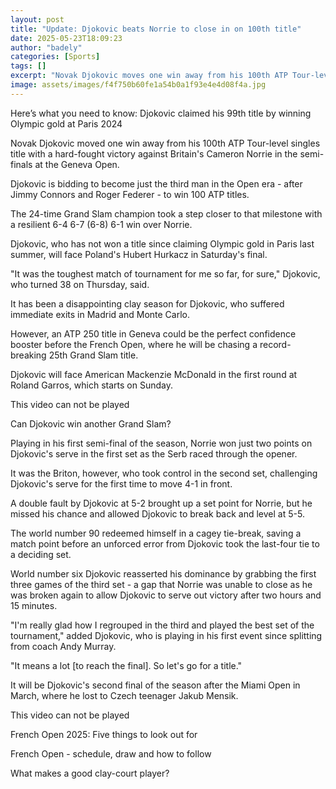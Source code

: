 ```yaml
---
layout: post
title: "Update: Djokovic beats Norrie to close in on 100th title"
date: 2025-05-23T18:09:23
author: "badely"
categories: [Sports]
tags: []
excerpt: "Novak Djokovic moves one win away from his 100th ATP Tour-level singles title with a hard-fought victory against Britain's Cameron Norrie."
image: assets/images/f4f750b60fe1a54b0a1f93e4e4d08f4a.jpg
---
```


Here’s what you need to know: Djokovic claimed his 99th title by winning Olympic gold at Paris 2024

Novak Djokovic moved one win away from his 100th ATP Tour-level singles title with a hard-fought victory against Britain's Cameron Norrie in the semi-finals at the Geneva Open.

Djokovic is bidding to become just the third man in the Open era - after Jimmy Connors and Roger Federer - to win 100 ATP titles.

The 24-time Grand Slam champion took a step closer to that milestone with a resilient 6-4 6-7 (6-8) 6-1 win over Norrie.

Djokovic, who has not won a title since claiming Olympic gold in Paris last summer, will face Poland's Hubert Hurkacz in Saturday's final.

"It was the toughest match of tournament for me so far, for sure," Djokovic, who turned 38 on Thursday, said.

It has been a disappointing clay season for Djokovic, who suffered immediate exits in Madrid and Monte Carlo.

However, an ATP 250 title in Geneva could be the perfect confidence booster before the French Open, where he will be chasing a record-breaking 25th Grand Slam title.

Djokovic will face American Mackenzie McDonald in the first round at Roland Garros, which starts on Sunday.

This video can not be played

Can Djokovic win another Grand Slam?

Playing in his first semi-final of the season, Norrie won just two points on Djokovic's serve in the first set as the Serb raced through the opener.

It was the Briton, however, who took control in the second set, challenging Djokovic's serve for the first time to move 4-1 in front.

A double fault by Djokovic at 5-2 brought up a set point for Norrie, but he missed his chance and allowed Djokovic to break back and level at 5-5.

The world number 90 redeemed himself in a cagey tie-break, saving a match point before an unforced error from Djokovic took the last-four tie to a deciding set.

World number six Djokovic reasserted his dominance by grabbing the first three games of the third set - a gap that Norrie was unable to close as he was broken again to allow Djokovic to serve out victory after two hours and 15 minutes.

"I'm really glad how I regrouped in the third and played the best set of the tournament," added Djokovic, who is playing in his first event since splitting from coach Andy Murray.

"It means a lot [to reach the final]. So let's go for a title."

It will be Djokovic's second final of the season after the Miami Open in March, where he lost to Czech teenager Jakub Mensik.

This video can not be played

French Open 2025: Five things to look out for

French Open - schedule, draw and how to follow

What makes a good clay-court player?

